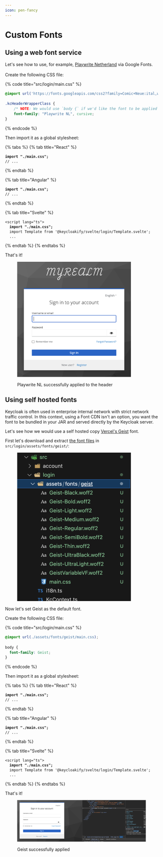 ```yaml
---
icon: pen-fancy
---
```


# Custom Fonts

## Using a web font service

Let's see how to use, for example, [Playwrite Netherland](https://fonts.google.com/specimen/Playwrite+NL) via Google Fonts.\
\
Create the following CSS file:

{% code title="src/login/main.css" %}
```css
@import url('https://fonts.googleapis.com/css2?family=Comic+Neue:ital,wght@0,300;0,400;0,700;1,300;1,400;1,700&family=Playwrite+NL:wght@100..400&family=Playwrite+PL:wght@100..400&display=swap');

.kcHeaderWrapperClass {
    /* NOTE: We would use `body {` if we'd like the font to be applied to everything. */
    font-family: "Playwrite NL", cursive;
}
```
{% endcode %}

Then import it as a global stylesheet:

{% tabs %}
{% tab title="React" %}
<pre class="language-tsx" data-title="src/login/KcApp.tsx"><code class="lang-tsx"><strong>import "./main.css";
</strong>// ...
</code></pre>
{% endtab %}

{% tab title="Angular" %}
<pre class="language-tsx" data-title="src/login/KcApp.ts"><code class="lang-tsx"><strong>import "./main.css";
</strong>// ...
</code></pre>
{% endtab %}

{% tab title="Svelte" %}
<pre class="language-html" data-title="src/login/KcPage.svelte"><code class="lang-html">&#x3C;script lang="ts">
<strong>  import "./main.css";
</strong>  import Template from '@keycloakify/svelte/login/Template.svelte';
  ...
</code></pre>
{% endtab %}
{% endtabs %}

That's it!

<figure><img src="../.gitbook/assets/image (92).png" alt="" width="375"><figcaption><p>Playwrite NL successfully applied to the header</p></figcaption></figure>

## Using self hosted fonts

Keycloak is often used in enterprise internal network with strict network traffic control. In this context, using a Font CDN isn't an option, you want the font to be bundled in your JAR and served directly by the Keycloak server.

Let's see how we would use a self hosted copy [Vercel's Geist](https://vercel.com/font) font.

First let's download and extract [the font files](https://github.com/keycloakify/keycloakify/releases/download/v0.0.1/geist.zip) in `src/login/assets/fonts/geist/`:

<figure><img src="../.gitbook/assets/image (84).png" alt="" width="375"><figcaption></figcaption></figure>

Now let's set Geist as the default font.

Create the following CSS file:

{% code title="src/login/main.css" %}
```css
@import url(./assets/fonts/geist/main.css);

body {
  font-family: Geist;
}
```
{% endcode %}

Then import it as a global stylesheet:

{% tabs %}
{% tab title="React" %}
<pre class="language-tsx" data-title="src/login/KcPage.tsx"><code class="lang-tsx"><strong>import "./main.css";
</strong>// ...
</code></pre>
{% endtab %}

{% tab title="Angular" %}
<pre class="language-tsx" data-title="src/login/KcApp.ts"><code class="lang-tsx"><strong>import "./main.css";
</strong>// ...
</code></pre>
{% endtab %}

{% tab title="Svelte" %}
<pre class="language-html" data-title="src/login/KcPage.svelte"><code class="lang-html">&#x3C;script lang="ts">
<strong>  import "./main.css";
</strong>  import Template from '@keycloakify/svelte/login/Template.svelte';
  ...
</code></pre>
{% endtab %}
{% endtabs %}

That's it!

<figure><img src="../.gitbook/assets/image (121).png" alt=""><figcaption><p>Geist successfully applied</p></figcaption></figure>
